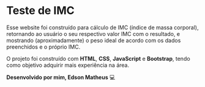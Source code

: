
# Teste de IMC

Esse website foi construído para cálculo de IMC (índice de massa corporal), retornando ao usuário o seu respectivo valor IMC com o resultado, e mostrando (aproximadamente)
o peso ideal de acordo com os dados preenchidos e o próprio IMC.

O projeto foi construído com **HTML**, **CSS**, **JavaScript** e **Bootstrap**, tendo como objetivo adquirir mais experiência na área.

**Desenvolvido por mim, Edson Matheus** :computer:

